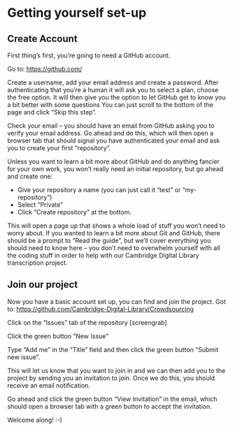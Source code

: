 # Getting yourself set-up
## Create Account
First thing’s first, you’re going to need a GitHub account.

Go to: https://github.com/

Create a username, add your email address and create a password. After authenticating that you’re a human it will ask you to select a plan, choose the free option. 
It will then give you the option to let GitHub get to know you a bit better with some questions You can just scroll to the bottom of the page and click “Skip this step”.

Check your email – you should have an email from GitHub asking you to verify your email address. Go ahead and do this, which will then open a browser tab that should signal you have authenticated your email and ask you to create your first “repository”. 

Unless you want to learn a bit more about GitHub and do anything fancier for your own work, you won’t really need an initial repository, but go ahead and create one:
* Give your repository a name (you can just call it “test” or “my-repository”)
* Select “Private” 
* Click “Create repository” at the bottom.

This will open a page up that shows a whole load of stuff you won’t need to worry about. If you wanted to learn a bit more about Git and GitHub, there should be a prompt to “Read the guide”, but we’ll cover everything you should need to know here – you don’t need to overwhelm yourself with all the coding stuff in order to help with our Cambridge Digital Library transcription project. 

## Join our project
Now you have a basic account set up, you can find and join the project.
Got to:
https://github.com/Cambridge-Digital-Library/Crowdsourcing

Click on the “Issues” tab of the repository
[screengrab]

Click the green button “New Issue”

Type “Add me” in the “Title” field and then click the green button “Submit new issue”.

This will let us know that you want to join in and we can then add you to the project by sending you an invitation to join. Once we do this, you should receive an email notification.

Go ahead and click the green button “View Invitation” in the email, which should open a browser tab with a green button to accept the invitation. 

Welcome along! :-)  

